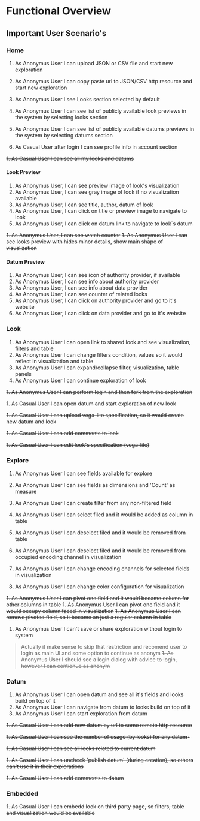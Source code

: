 # Functional Overview

## Important User Scenario's

### Home

1. As Anonymus User I can upload JSON or CSV file and start new exploration
1. As Anonymus User I can copy paste url to JSON/CSV http resource and start new exploration

1. As Anonymus User I see Looks section selected by default
1. As Anonymus User I can see list of publicly available look previews in the system by selecting looks section
1. As Anonymus User I can see list of publicly available datums previews in the system by selecting datums section

1. As Casual User after login I can see profile info in account section

~~1. As Casual User I can see all my looks and datums~~

#### Look Preview

1. As Anonymus User, I can see preview image of look's visualization
1. As Anonymus User, I can see gray image of look if no visualization available
1. As Anonymus User, I can see title, author, datum of look
1. As Anonymus User, I can click on title or preview image to navigate to look
1. As Anonymus User, I can click on datum link to navigate to look`s datum

~~1. As Anonymus User, I can see watch counter~~
~~1. As Anonymus User I can see looks preview with hides minor details, show main shape of visualization~~

#### Datum Preview

1. As Anonymus User, I can see icon of authority provider, if available
1. As Anonymus User, I can see info about authority provider
1. As Anonymus User, I can see info about data provider
1. As Anonymus User, I can see counter of related looks 
1. As Anonymus User, I can click on authority provider and go to it's website
1. As Anonymus User, I can click on data provider and go to it's website

### Look

1. As Anonymus User I can open link to shared look and see visualization, filters and table
1. As Anonymus User I can change filters condition, values so it would reflect in visualization and table
1. As Anonymus User I can expand/collapse filter, visualization, table panels
1. As Anonymus User I can continue exploration of look

~~1. As Anonymus User I can perform login and then fork from the exploration~~

~~1. As Casual User I can open datum and start exploration of new look~~

~~1. As Casual User I can upload vega-lite specification, so it would create new datum and look~~

~~1. As Casual User I can add comments to look~~

~~1. As Casual User I can edit look's specification (vega-lite)~~

### Explore

1. As Anonymus User I can see fields available for explore
1. As Anonymus User I can see fields as dimensions and 'Count' as measure
1. As Anonymus User I can create filter from any non-filtered field
1. As Anonymus User I can select filed and it would be added as column in table
1. As Anonymus User I can deselect filed and it would be removed from table
1. As Anonymus User I can deselect filed and it would be removed from occupied encoding channel in visualization

1. As Anonymus User I can change encoding channels for selected fields in visualization
1. As Anonymus User I can change color configuration for visualization

~~1. As Anonymus User I can pivot one field and it would became column for other columns in table~~
~~1. As Anonymus User I can pivot one field and it would occupy column faced in visualization~~ 
~~1. As Anonymus User I can remove pivoted field, so it became an just a regular column in table~~

1. As Anonymus User I can't save or share exploration without login to system

> Actually it make sense to skip that restriction and recomend user to login as main UI and some option to continue as 
anonym
~~1. As Anonymus User I should see a login dialog with advice to login, however I can contionue as anonym~~

### Datum

1. As Anonymus User I can open datum and see all it's fields and looks build on top of it
1. As Anonymus User I can navigate from datum to looks build on top of it
1. As Anonymus User I can start exploration from datum

~~1. As Casual User I can add new datum by url to some remote http resource~~

~~1. As Casual User I can see the number of usage (by looks) for any datum~~~

~~1. As Casual User I can see all looks related to current datum~~

~~1. As Casual User I can uncheck 'publish datum' (during creation), so others can't use it in their explorations~~

~~1. As Casual User I can add comments to datum~~

### Embedded

~~1. As Casual User I can embedd look on third party page, so filters, table and visualization would be available~~




